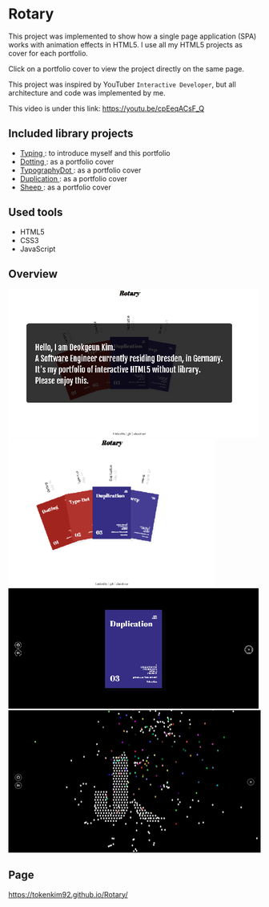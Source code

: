 # Rotary

This project was implemented to show how a single page application (SPA) works with animation effects in HTML5. I use all my HTML5 projects as cover for each portfolio.

Click on a portfolio cover to view the project directly on the same page.

This project was inspired by YouTuber `Interactive Developer`, but all architecture and code was implemented by me.

This video is under this link: https://youtu.be/cpEeqACsF_Q

## Included library projects

- <a href="https://github.com/TokenKim92/Typing" target="blank">
    Typing
  </a>: to introduce myself and this portfolio
- <a href="https://github.com/TokenKim92/Dotting" target="blank">
    Dotting
  </a>: as a portfolio cover
- <a href="https://github.com/TokenKim92/TypographyDot" target="blank">
      TypographyDot
    </a>: as a portfolio cover
- <a href="https://github.com/TokenKim92/Duplication" target="blank">
     Duplication
   </a> : as a portfolio cover
- <a href="https://github.com/TokenKim92/Sheep" target="blank">
    Sheep
  </a>: as a portfolio cover

## Used tools

- HTML5
- CSS3
- JavaScript

## Overview

  <img src="./imgs/rotary1.png" alt="Rotary"/>
  <img src="./imgs/rotary2.png" alt="Rotary"/>
  <img src="./imgs/rotary3.png" alt="Rotary"/>
  <img src="./imgs/rotary4.png" alt="Rotary"/>

## Page

https://tokenkim92.github.io/Rotary/
